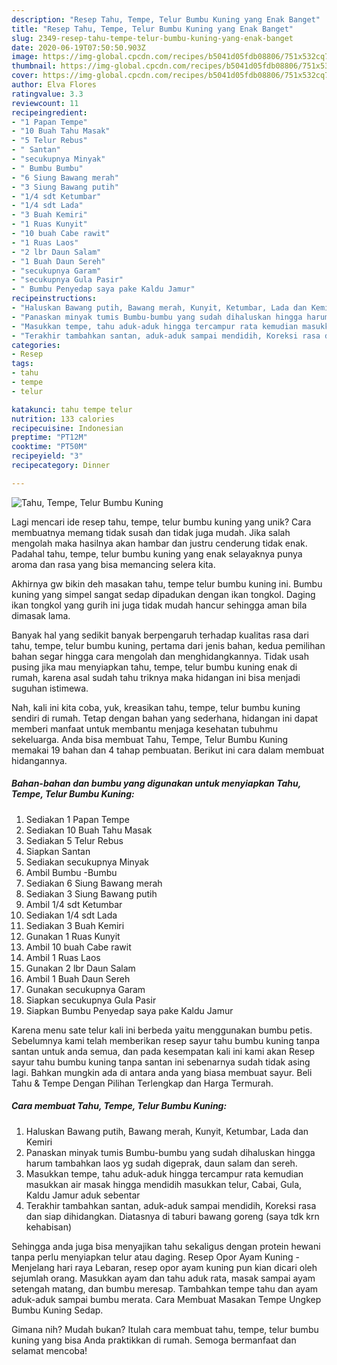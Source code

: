 ```yaml
---
description: "Resep Tahu, Tempe, Telur Bumbu Kuning yang Enak Banget"
title: "Resep Tahu, Tempe, Telur Bumbu Kuning yang Enak Banget"
slug: 2349-resep-tahu-tempe-telur-bumbu-kuning-yang-enak-banget
date: 2020-06-19T07:50:50.903Z
image: https://img-global.cpcdn.com/recipes/b5041d05fdb08806/751x532cq70/tahu-tempe-telur-bumbu-kuning-foto-resep-utama.jpg
thumbnail: https://img-global.cpcdn.com/recipes/b5041d05fdb08806/751x532cq70/tahu-tempe-telur-bumbu-kuning-foto-resep-utama.jpg
cover: https://img-global.cpcdn.com/recipes/b5041d05fdb08806/751x532cq70/tahu-tempe-telur-bumbu-kuning-foto-resep-utama.jpg
author: Elva Flores
ratingvalue: 3.3
reviewcount: 11
recipeingredient:
- "1 Papan Tempe"
- "10 Buah Tahu Masak"
- "5 Telur Rebus"
- " Santan"
- "secukupnya Minyak"
- " Bumbu Bumbu"
- "6 Siung Bawang merah"
- "3 Siung Bawang putih"
- "1/4 sdt Ketumbar"
- "1/4 sdt Lada"
- "3 Buah Kemiri"
- "1 Ruas Kunyit"
- "10 buah Cabe rawit"
- "1 Ruas Laos"
- "2 lbr Daun Salam"
- "1 Buah Daun Sereh"
- "secukupnya Garam"
- "secukupnya Gula Pasir"
- " Bumbu Penyedap saya pake Kaldu Jamur"
recipeinstructions:
- "Haluskan Bawang putih, Bawang merah, Kunyit, Ketumbar, Lada dan Kemiri"
- "Panaskan minyak tumis Bumbu-bumbu yang sudah dihaluskan hingga harum tambahkan laos yg sudah digeprak, daun salam dan sereh."
- "Masukkan tempe, tahu aduk-aduk hingga tercampur rata kemudian masukkan air masak hingga mendidih masukkan telur, Cabai, Gula, Kaldu Jamur aduk sebentar"
- "Terakhir tambahkan santan, aduk-aduk sampai mendidih, Koreksi rasa dan siap dihidangkan. Diatasnya di taburi bawang goreng (saya tdk krn kehabisan)"
categories:
- Resep
tags:
- tahu
- tempe
- telur

katakunci: tahu tempe telur 
nutrition: 133 calories
recipecuisine: Indonesian
preptime: "PT12M"
cooktime: "PT50M"
recipeyield: "3"
recipecategory: Dinner

---
```



![Tahu, Tempe, Telur Bumbu Kuning](https://img-global.cpcdn.com/recipes/b5041d05fdb08806/751x532cq70/tahu-tempe-telur-bumbu-kuning-foto-resep-utama.jpg)

Lagi mencari ide resep tahu, tempe, telur bumbu kuning yang unik? Cara membuatnya memang tidak susah dan tidak juga mudah. Jika salah mengolah maka hasilnya akan hambar dan justru cenderung tidak enak. Padahal tahu, tempe, telur bumbu kuning yang enak selayaknya punya aroma dan rasa yang bisa memancing selera kita.

Akhirnya gw bikin deh masakan tahu, tempe telur bumbu kuning ini. Bumbu kuning yang simpel sangat sedap dipadukan dengan ikan tongkol. Daging ikan tongkol yang gurih ini juga tidak mudah hancur sehingga aman bila dimasak lama.

Banyak hal yang sedikit banyak berpengaruh terhadap kualitas rasa dari tahu, tempe, telur bumbu kuning, pertama dari jenis bahan, kedua pemilihan bahan segar hingga cara mengolah dan menghidangkannya. Tidak usah pusing jika mau menyiapkan tahu, tempe, telur bumbu kuning enak di rumah, karena asal sudah tahu triknya maka hidangan ini bisa menjadi suguhan istimewa.


Nah, kali ini kita coba, yuk, kreasikan tahu, tempe, telur bumbu kuning sendiri di rumah. Tetap dengan bahan yang sederhana, hidangan ini dapat memberi manfaat untuk membantu menjaga kesehatan tubuhmu sekeluarga. Anda bisa membuat Tahu, Tempe, Telur Bumbu Kuning memakai 19 bahan dan 4 tahap pembuatan. Berikut ini cara dalam membuat hidangannya.

<!--inarticleads1-->

##### Bahan-bahan dan bumbu yang digunakan untuk menyiapkan Tahu, Tempe, Telur Bumbu Kuning:

1. Sediakan 1 Papan Tempe
1. Sediakan 10 Buah Tahu Masak
1. Sediakan 5 Telur Rebus
1. Siapkan  Santan
1. Sediakan secukupnya Minyak
1. Ambil  Bumbu -Bumbu
1. Sediakan 6 Siung Bawang merah
1. Sediakan 3 Siung Bawang putih
1. Ambil 1/4 sdt Ketumbar
1. Sediakan 1/4 sdt Lada
1. Sediakan 3 Buah Kemiri
1. Gunakan 1 Ruas Kunyit
1. Ambil 10 buah Cabe rawit
1. Ambil 1 Ruas Laos
1. Gunakan 2 lbr Daun Salam
1. Ambil 1 Buah Daun Sereh
1. Gunakan secukupnya Garam
1. Siapkan secukupnya Gula Pasir
1. Siapkan  Bumbu Penyedap saya pake Kaldu Jamur


Karena menu sate telur kali ini berbeda yaitu menggunakan bumbu petis. Sebelumnya kami telah memberikan resep sayur tahu bumbu kuning tanpa santan untuk anda semua, dan pada kesempatan kali ini kami akan Resep sayur tahu bumbu kuning tanpa santan ini sebenarnya sudah tidak asing lagi. Bahkan mungkin ada di antara anda yang biasa membuat sayur. Beli Tahu &amp; Tempe Dengan Pilihan Terlengkap dan Harga Termurah. 

<!--inarticleads2-->

##### Cara membuat Tahu, Tempe, Telur Bumbu Kuning:

1. Haluskan Bawang putih, Bawang merah, Kunyit, Ketumbar, Lada dan Kemiri
1. Panaskan minyak tumis Bumbu-bumbu yang sudah dihaluskan hingga harum tambahkan laos yg sudah digeprak, daun salam dan sereh.
1. Masukkan tempe, tahu aduk-aduk hingga tercampur rata kemudian masukkan air masak hingga mendidih masukkan telur, Cabai, Gula, Kaldu Jamur aduk sebentar
1. Terakhir tambahkan santan, aduk-aduk sampai mendidih, Koreksi rasa dan siap dihidangkan. Diatasnya di taburi bawang goreng (saya tdk krn kehabisan)


Sehingga anda juga bisa menyajikan tahu sekaligus dengan protein hewani tanpa perlu menyiapkan telur atau daging. Resep Opor Ayam Kuning - Menjelang hari raya Lebaran, resep opor ayam kuning pun kian dicari oleh sejumlah orang. Masukkan ayam dan tahu aduk rata, masak sampai ayam setengah matang, dan bumbu meresap. Tambahkan tempe tahu dan ayam aduk-aduk sampai bumbu merata. Cara Membuat Masakan Tempe Ungkep Bumbu Kuning Sedap. 

Gimana nih? Mudah bukan? Itulah cara membuat tahu, tempe, telur bumbu kuning yang bisa Anda praktikkan di rumah. Semoga bermanfaat dan selamat mencoba!
